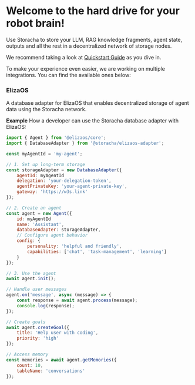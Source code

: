 # Welcome to the hard drive for your robot brain! 
Use Storacha to store your LLM, RAG knowledge fragments, agent state, outputs and all the rest in a decentralized network of storage nodes.

We recommend taking a look at [Quickstart Guide](https://docs.storacha.network/quickstart/) as you dive in. 

To make your experience even easier, we are working on multiple integrations. You can find the available ones below:

### ElizaOS
A database adapter for ElizaOS that enables decentralized storage of agent data using the Storacha network.

**Example**
How a developer can use the Storacha database adapter with ElizaOS:
```Node.js
import { Agent } from '@elizaos/core';
import { DatabaseAdapter } from '@storacha/elizaos-adapter';

const myAgentId = 'my-agent';

// 1. Set up long-term storage
const storageAdapter = new DatabaseAdapter({
    agentId: myAgentId
    delegation: 'your-delegation-token',
    agentPrivateKey: 'your-agent-private-key',
    gateway: 'https://w3s.link' 
});

// 2. Create an agent
const agent = new Agent({
    id: myAgentId
    name: 'Assistant',
    databaseAdapter: storageAdapter,
    // Configure agent behavior
    config: {
        personality: 'helpful and friendly',
        capabilities: ['chat', 'task-management', 'learning']
    }
});

// 3. Use the agent
await agent.init();

// Handle user messages
agent.on('message', async (message) => {
    const response = await agent.process(message);
    console.log(response);
});

// Create goals
await agent.createGoal({
    title: 'Help user with coding',
    priority: 'high'
});

// Access memory
const memories = await agent.getMemories({
    count: 10,
    tableName: 'conversations'
});
```
